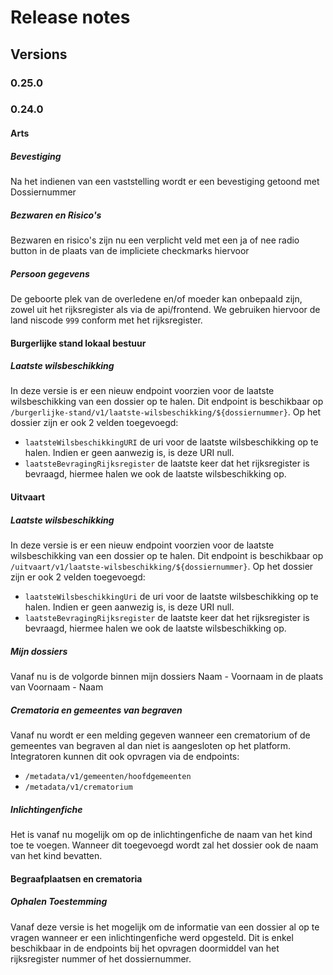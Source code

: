 # Release notes

## Versions

### 0.25.0


### 0.24.0

#### Arts
##### Bevestiging
Na het indienen van een vaststelling wordt er een bevestiging getoond met Dossiernummer

##### Bezwaren en Risico's
Bezwaren en risico's zijn nu een verplicht veld met een ja of nee radio button in de plaats van de impliciete checkmarks hiervoor

##### Persoon gegevens
De geboorte plek van de overledene en/of moeder kan onbepaald zijn, zowel uit het rijksregister als via de api/frontend. 
We gebruiken hiervoor de land niscode `999` conform met het rijksregister.

#### Burgerlijke stand lokaal bestuur
##### Laatste wilsbeschikking
In deze versie is er een nieuw endpoint voorzien voor de laatste wilsbeschikking van een dossier op te halen.
Dit endpoint is beschikbaar op `/burgerlijke-stand/v1/laatste-wilsbeschikking/${dossiernummer}`. 
Op het dossier zijn er ook 2 velden toegevoegd: 
- `laatsteWilsbeschikkingURI` de uri voor de laatste wilsbeschikking op te halen. Indien er geen aanwezig is, is deze URI null.
- `laatsteBevragingRijksregister` de laatste keer dat het rijksregister is bevraagd, hiermee halen we ook de laatste wilsbeschikking op.

#### Uitvaart
##### Laatste wilsbeschikking
In deze versie is er een nieuw endpoint voorzien voor de laatste wilsbeschikking van een dossier op te halen.
Dit endpoint is beschikbaar op `/uitvaart/v1/laatste-wilsbeschikking/${dossiernummer}`.
Op het dossier zijn er ook 2 velden toegevoegd:
- `laatsteWilsbeschikkingUri` de uri voor de laatste wilsbeschikking op te halen. Indien er geen aanwezig is, is deze URI null.
- `laatsteBevragingRijksregister` de laatste keer dat het rijksregister is bevraagd, hiermee halen we ook de laatste wilsbeschikking op.

##### Mijn dossiers
Vanaf nu is de volgorde binnen mijn dossiers Naam - Voornaam in de plaats van Voornaam - Naam

##### Crematoria en gemeentes van begraven
Vanaf nu wordt er een melding gegeven wanneer een crematorium of de gemeentes van begraven al dan niet is aangesloten op het platform.
Integratoren kunnen dit ook opvragen via de endpoints:
- `/metadata/v1/gemeenten/hoofdgemeenten`
- `/metadata/v1/crematorium`

##### Inlichtingenfiche
Het is vanaf nu mogelijk om op de inlichtingenfiche de naam van het kind toe te voegen. 
Wanneer dit toegevoegd wordt zal het dossier ook de naam van het kind bevatten.

#### Begraafplaatsen en crematoria
##### Ophalen Toestemming
Vanaf deze versie is het mogelijk om de informatie van een dossier al op te vragen wanneer er een inlichtingenfiche werd opgesteld.
Dit is enkel beschikbaar in de endpoints bij het opvragen doormiddel van het rijksregister nummer of het dossiernummer.

